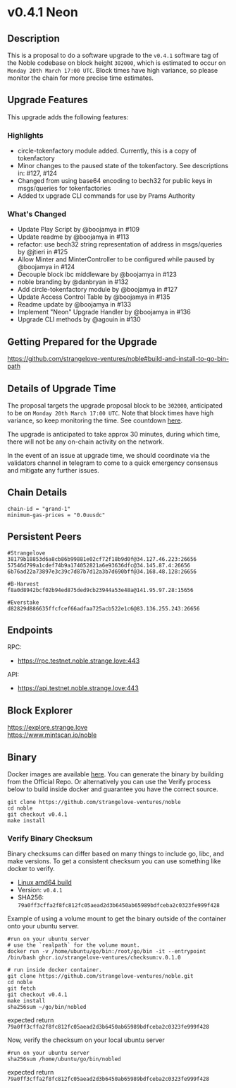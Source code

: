 # v0.4.1 Neon
## Description
This is a proposal to do a software upgrade to the `v0.4.1` software tag of the Noble codebase on block height `302000`, which is estimated to occur on `Monday 20th March 17:00 UTC`. Block times have high variance, so please monitor the chain for more precise time estimates.  

 

## Upgrade Features 
This upgrade adds the following features:  

 

### Highlights
- circle-tokenfactory module added. Currently, this is a copy of tokenfactory
- Minor changes to the paused state of the tokenfactory. See descriptions in: #127, #124
- Changed from using base64 encoding to bech32 for public keys in msgs/queries for tokenfactories
- Added tx upgrade CLI commands for use by Prams Authority

### What's Changed
- Update Play Script by @boojamya in #109
- Update readme by @boojamya in #113
- refactor: use bech32 string representation of address in msgs/queries by @jtieri in #125
- Allow Minter and MinterController to be configured while paused by @boojamya in #124
- Decouple block ibc middleware by @boojamya in #123
- noble branding by @danbryan in #132
- Add circle-tokenfactory module by @boojamya in #127
- Update Access Control Table by @boojamya in #135
- Readme update by @boojamya in #133
- Implement "Neon" Upgrade Handler by @boojamya in #136
- Upgrade CLI methods by @agouin in #130
 

## Getting Prepared for the Upgrade 

https://github.com/strangelove-ventures/noble#build-and-install-to-go-bin-path  

 

## Details of Upgrade Time 
The proposal targets the upgrade proposal block to be `302000`, anticipated to be on `Monday 20th March 17:00 UTC`. Note that block times have high variance, so keep monitoring the time. See countdown [here](https://testnet.mintscan.io/noble-testnet/blocks/302000).  

The upgrade is anticipated to take approx 30 minutes, during which time, there will not be any on-chain activity on the network.  

In the event of an issue at upgrade time, we should coordinate via the validators channel in telegram to come to a quick emergency consensus and mitigate any further issues.

## Chain Details
```
chain-id = "grand-1"
minimum-gas-prices = "0.0uusdc"
```
## Persistent Peers
```
#Strangelove
38179b18853d6a8cb86b99881e02cf72f18b9d0f@34.127.46.223:26656
57546d799a1cdef74b9a174052821a6e93636dfc@34.145.87.4:26656
6b76ad22a73897e3c39c7d87b7d12a3b7d690bff@34.168.48.128:26656

#B-Harvest
f8a0d8942bcf02b94ed875ded9cb23944a53e48a@141.95.97.28:15656

#Everstake
d82829d886635ffcfcef66adfaa725acb522e1c6@83.136.255.243:26656
```

## Endpoints
RPC: 
* https://rpc.testnet.noble.strange.love:443  

API:
* https://api.testnet.noble.strange.love:443  

## Block Explorer  
https://explore.strange.love  
https://www.mintscan.io/noble  


## Binary

Docker images are available [here](https://github.com/strangelove-ventures/noble/pkgs/container/noble/72469688?tag=v0.3.0). You can generate the binary by building from the Official Repo. Or alternatively you can use the Verify process below to build inside docker and guarantee you have the correct source.

```
git clone https://github.com/strangelove-ventures/noble
cd noble
git checkout v0.4.1
make install
```
### Verify Binary Checksum
Binary checksums can differ based on many things to include go, libc, and make versions. To get a consistent checksum you can use something like docker to verify.

  * [Linux amd64 build](nobled)
  * Version: `v0.4.1`
  * SHA256: `79a0ff3cffa2f8fc812fc05aead2d3b6450ab65989bdfceba2c0323fe999f428`

  Example of using a volume mount to get the binary outside of the container onto your ubuntu server.
  ```
  #run on your ubuntu server
  # use the `realpath` for the volume mount.
  docker run -v /home/ubuntu/go/bin:/root/go/bin -it --entrypoint /bin/bash ghcr.io/strangelove-ventures/checksum:v.0.1.0
  ```
  ```
  # run inside docker container.
  git clone https://github.com/strangelove-ventures/noble.git
  cd noble
  git fetch
  git checkout v0.4.1
  make install
  sha256sum ~/go/bin/nobled
  ```
  expected return `79a0ff3cffa2f8fc812fc05aead2d3b6450ab65989bdfceba2c0323fe999f428`  
  
  Now, verify the checksum on your local ubuntu server  
  ```
  #run on your ubuntu server
  sha256sum /home/ubuntu/go/bin/nobled
  ```
  expected return `79a0ff3cffa2f8fc812fc05aead2d3b6450ab65989bdfceba2c0323fe999f428` 